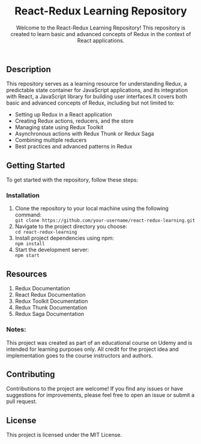 <body>
    <header>
        <h1>React-Redux Learning Repository</h1>
        <p>Welcome to the React-Redux Learning Repository! This repository is created to learn basic and advanced
            concepts of Redux in the context of React applications.</p>
    </header>
    <section>
        <h2>Description
        </h2>
        <p>This repository serves as a learning resource for understanding Redux, a predictable state container for
            JavaScript applications, and its integration with React, a JavaScript library for building user
            interfaces.It covers both basic and advanced concepts of Redux, including but not limited to:
        </p>
        <ul>
            <li>Setting up Redux in a React application</li>
            <li>Creating Redux actions, reducers, and the store</li>
            <li>Managing state using Redux Toolkit</li>
            <li>Asynchronous actions with Redux Thunk or Redux Saga</li>
            <li>Combining multiple reducers</li>
            <li>Best practices and advanced patterns in Redux</li>
        </ul>
    </section>
    <section id="getting-started">
        <h2>Getting Started</h2>
        <p>To get started with the repository, follow these steps:</p>
        <h3>Installation</h3>
        <ol>
            <li>Clone the repository to your local machine using the following command:</li>
            <code>git clone https://github.com/your-username/react-redux-learning.git</code>
            <li>Navigate to the project directory you choose:</li>
            <code>cd react-redux-learning</code>
            <li>Install project dependencies using npm:</li>
            <code>npm install</code>
            <li>Start the development server:</li>
            <code>npm start</code>
        </ol>
    </section>
    <section>
        <h1>Resources</h1>
        <ol>
            <li> Redux Documentation</li>
            <li>React Redux Documentation</li>
            <li>Redux Toolkit Documentation</li>
            <li>Redux Thunk Documentation</li>
            <li> Redux Saga Documentation</li>
        </ol>
    </section>
    <section class="notes">
        <strong>
            <h3>Notes:</h3>
        </strong>
        This project was created as part of an educational course on Udemy and is intended for learning purposes only.
        All credit for the project idea and implementation goes to the course instructors and authors.
    </section>
    <footer>
        <h2>Contributing</h2>
        <p>Contributions to the project are welcome! If you find any issues or have suggestions for improvements, please
            feel free to open an issue or submit a pull request.</p>
        <h2>License</h2>
        <p>This project is licensed under the MIT License.</p>
    </footer>
</body>